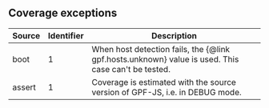 ## Coverage exceptions

Source | Identifier | Description
------ | ---------- | -----------
boot | 1 | When host detection fails, the {@link gpf.hosts.unknown} value is used. This case can't be tested. 
assert | 1 | Coverage is estimated with the source version of GPF-JS, i.e. in DEBUG mode.
